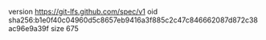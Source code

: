 version https://git-lfs.github.com/spec/v1
oid sha256:b1e0f40c04960d5c8657eb9416a3f885c2c47c846662087d872c38ac96e9a39f
size 675
